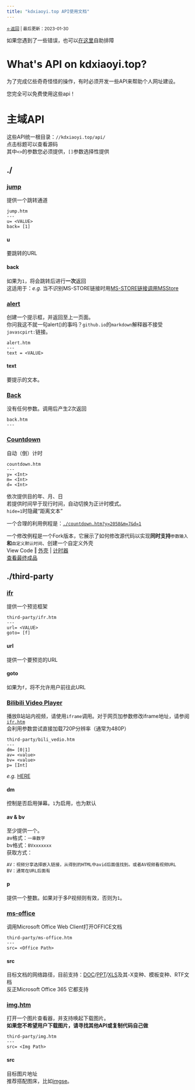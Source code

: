 ```yaml
---
title: "kdxiaoyi.top API使用文档"
---
```


<small><a href="/index">←返回</a> | 最后更新：2023-01-30</small><br>

如果您遇到了一些错误，也可以[在这里](https://kdxiaoyi.top/api/index.htm?help=1)自助排障
# What's API on kdxiaoyi.top?
为了完成亿些奇奇怪怪的操作，有时必须开发一些API来帮助个人网址建设。

您完全可以免费使用这些api！
# 主域API
这些API统一根目录：`//kdxiaoyi.top/api/`<br>
点击标题可以查看源码<br>
其中`<>`的参数您必须提供，`[]`参数选择性提供<br>

## ./

### [jump](https://github.com/kdxhub/kdxiaoyi.top/blob/main/api/jump.htm)
提供一个跳转通道
```
jump.htm
---
u= <VALUE>
back= [1]
```
#### u
要跳转的URL
#### back
如果为`1`，将会跳转后进行**一次**返回<br>
这适用于：*e.g.* 当不识别MS-STORE链接时用[MS-STORE链接调用MSStore](http://kdxiaoyi.top/api/jump.htm?back=1&u=ms-windows-store://pdp/?ProductId=9WZDNCRFHVN5)

### [alert](https://github.com/kdxhub/kdxiaoyi.top/blob/main/api/alert.htm)
创建一个提示框，并返回至上一页面。<br>
你问我这不就一句alert()的事吗？`github.io`的`markdown`解释器不接受`javascpirt:`链接。
```
alert.htm
---
text = <VALUE>
```
#### text
要提示的文本。

<!-- ### [setCopiedBroad](https://github.com/kdxhub/kdxiaoyi.top/blob/main/api/copy.htm)
设置剪切板为一串文本
```
copy.htm
---
str= <value>
nback= [0|1]
tip= <value>
```
#### str
要复制的文本
#### nback
是否返回。
**为`1`时不返回**
#### tip
提示信息。
默认`Copied!`，为`non`时不提示 -->
<!-- note:*to do* 处于preview状态，故不写入正文 -->

### [Back](https://github.com/kdxhub/kdxiaoyi.top/blob/main/api/back.htm)
没有任何参数。调用后产生2次返回
```
back.htm
---
```

### [Countdown](https://github.com/kdxhub/kdxiaoyi.top/blob/main/api/third-party/countdown.htm)
自动（倒）计时
```
countdown.htm
---
y= <Int>
m= <Int>
d= <Int>
```
依次提供目的年、月、日<br>
若提供时间早于现行时间，自动切换为正计时模式。<br>
`hide=1`时隐藏“距离文本”<br>

一个合理的利用例程是：[`./countdown.htm?y=2058&m=7&d=1`](./countdown.htm?Timer_Type=60Hours&y=2058&m=7&d=1)

一个修改例程是一个Fork版本，它展示了如何修改源代码以实现**同时支持**`参数输入`**和**`自定义默认时间`、创建一个自定义外壳<br>
View Code ‖ [外壳](https://github.com/kdX233/rs.kdxiaoyi.top/blob/master/res/examples/api.countdown/ZK2023.htm) | [计时器](https://github.com/kdX233/rs.kdxiaoyi.top/blob/master/res/examples/api.countdown/countdown_zk2023_hubei.htm)<br>[查看最终成品](https://rs.kdxiaoyi.top/res/examples/api.countdown/ZK2023.htm)

## ./third-party

### [ifr](https://github.com/kdxhub/kdxiaoyi.top/blob/main/api/third-party/ifr.htm)
提供一个预览框架
```
third-party/ifr.htm
---
url= <VALUE>
goto= [f]
```
#### url
提供一个要预览的URL
#### goto 
如果为`f`，将不允许用户前往此URL

### [Bilibili Video Player](https://github.com/kdxhub/kdxiaoyi.top/blob/main/api/third-party/bili_video.htm)
播放B站站内视频，请使用`iframe`调用。对于网页加参数修改iframe地址，请参阅[`ifr.htm`](https://github.com/kdxhub/kdxiaoyi.top/blob/main/api/third-party/ifr.htm)<br>会利用参数尝试直接加载720P分辨率（通常为480P）
```
third-party/bili_vedio.htm
---
dm= [0|1]
av= <value>
bv= <value>
p= [Int]
```
*e.g.* [HERE](//kdxiaoyi.top/api/third-party/bili_video.htm?dm=1&av=386414259&bv=BV1Ad4y1U7Ad&p=1)
#### dm
控制是否启用弹幕。`1`为启用，也为默认
#### av & bv
至少提供一个。<br>
av格式：`一串数字`<br>
bv格式：`BVxxxxxxx`<br>
获取方式：<br>
```
AV：视频分享选择嵌入链接，从得到的HTML中avid后面值找到。或者AV视频看视频URL
BV：通常在URL后面有
```
#### p
提供一个整数。如果对于多P视频则有效，否则为`1`。

### [ms-office](https://github.com/kdxhub/kdxiaoyi.top/blob/main/api/third-party/ms-office.htm)
调用Microsoft Office Web Client打开OFFICE文档
```
third-party/ms-office.htm
---
src= <Office Path>
```
#### src
目标文档的网络路径，目前支持：[DOC](https://kdxiaoyi.top/api/third-party/ms-office.htm?src=//rs.kdxiaoyi.top/res/docs/api_example/EXAMPLE.docx)/[PPT](https://kdxiaoyi.top/api/third-party/ms-office.htm?src=//rs.kdxiaoyi.top/res/docs/api_example/EXAMPLE.pptx)/[XLS](https://kdxiaoyi.top/api/third-party/ms-office.htm?src=//rs.kdxiaoyi.top/res/docs/api_example/EXAMPLE.xlsx)及其-X变种、模板变种、RTF文档<br>
反正Microsoft Office 365 它都支持

### [img.htm](https://github.com/kdxhub/kdxiaoyi.top/blob/main/api/third-party/img.htm)
打开一个图片查看器，并支持唤起下载图片。<br>**如果您不希望用户下载图片，请寻找其他API或复制代码自己做**<br>
```
third-party/img.htm
---
src= <Img Path>
```
#### src
目标图片地址<br>推荐搭配图床，比如[imgse](https://imgse.com/)。
